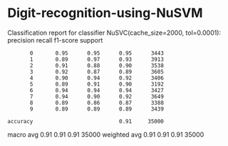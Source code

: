 # Digit-recognition-using-NuSVM

Classification report for classifier NuSVC(cache_size=2000, tol=0.0001):
              precision    recall  f1-score   support

           0       0.95      0.95      0.95      3443
           1       0.89      0.97      0.93      3913
           2       0.91      0.88      0.90      3538
           3       0.92      0.87      0.89      3605
           4       0.90      0.94      0.92      3406
           5       0.89      0.91      0.90      3192
           6       0.94      0.94      0.94      3427
           7       0.94      0.90      0.92      3649
           8       0.89      0.86      0.87      3388
           9       0.89      0.89      0.89      3439

    accuracy                           0.91     35000
   macro avg       0.91      0.91      0.91     35000
weighted avg       0.91      0.91      0.91     35000
